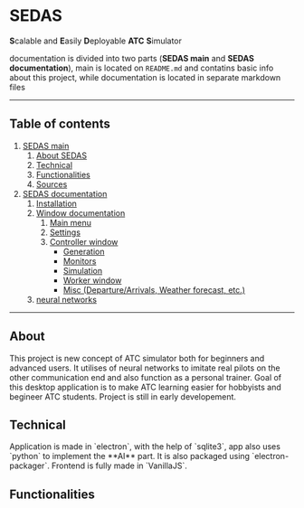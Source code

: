 # SEDAS
**S**calable and **E**asily **D**eployable **ATC** **S**imulator

documentation is divided into two parts (**SEDAS main** and **SEDAS documentation**), main is located on `README.md` and contatins basic info about this project, while documentation is located in separate markdown files

<!--header of the doc file-->
<hr>

## Table of contents

1. [SEDAS main](/README.md)
    1. [About SEDAS](#about)
    2. [Technical](#technical)
    3. [Functionalities](#funcs)
    4. [Sources](/doc/sources/readme.md)
2. [SEDAS documentation](/doc/wiki/)
    1. [Installation](/doc/wiki/)
    2. [Window documentation](/doc/wiki/windows/)
        1. [Main menu](/doc/wiki/windows/settings.md)
        2. [Settings](/doc/wiki/windows/settings.md)
        3. [Controller window](/doc/wiki/windows/controller.md)
            - [Generation]()
            - [Monitors]()
            - [Simulation]()
            - [Worker window]()
            - [Misc (Departure/Arrivals, Weather forecast, etc.)]()
    3. [neural networks]()

<hr>

<!--main content of doc file-->
<h2 id="about">About</h2>
This project is new concept of ATC simulator both for beginners and advanced users. It utilises of neural networks to imitate real pilots on the other communication end and also function as a personal trainer. Goal of this desktop application is to make ATC learning easier for hobbyists and begineer ATC students. Project is still in early developement.

<h2 id="technical">Technical</h2>
Application is made in `electron`, with the help of `sqlite3`, app also uses `python` to implement the **AI** part. It is also packaged using `electron-packager`. Frontend is fully made in `VanillaJS`.

<h2 id="funcs">Functionalities</h2>
